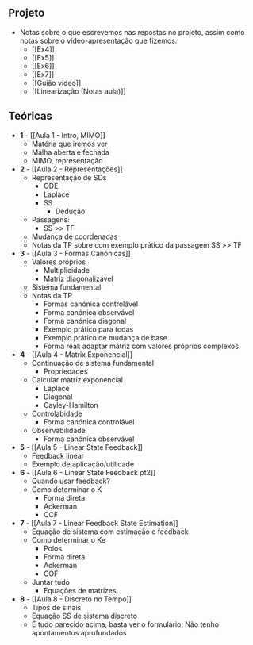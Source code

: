 ## Projeto
- Notas sobre o que escrevemos nas repostas no projeto, assim como notas sobre o vídeo-apresentação que fizemos:
    - [[Ex4]]
    - [[Ex5]]
    - [[Ex6]]
    - [[Ex7]]
    - [[Guião vídeo]]
    - [[Linearização (Notas aula)]]

## Teóricas
- **1** - [[Aula 1 - Intro, MIMO]]
    - Matéria que iremos ver
    - Malha aberta e fechada
    - MIMO, representação
- **2** - [[Aula 2 - Representações]]
    - Representação de SDs
        - ODE
        - Laplace
        - SS
            - Dedução
    - Passagens:
        - SS >> TF
    - Mudança de coordenadas
    - Notas da TP sobre com exemplo prático da passagem SS >> TF
- **3** - [[Aula 3 - Formas Canónicas]]
    - Valores próprios
        - Multiplicidade
        - Matriz diagonalizável
    - Sistema fundamental
    - Notas da TP
        - Formas canónica controlável
        - Forma canónica observável
        - Forma canónica diagonal
        - Exemplo prático para todas
        - Exemplo prático de mudança de base
        - Forma real: adaptar matriz com valores próprios complexos
- **4** - [[Aula 4 - Matrix Exponencial]]
    - Continuação de sistema fundamental
        - Propriedades
    - Calcular matriz exponencial
        - Laplace
        - Diagonal
        - Cayley-Hamilton
    - Controlabidade
        - Forma canónica controlável
    - Observabilidade
        - Forma canónica observável
- **5** - [[Aula 5 - Linear State Feedback]]
    - Feedback linear
    - Exemplo de aplicação/utilidade
- **6** - [[Aula 6 - Linear State Feedback pt2]]
    - Quando usar feedback?
    - Como determinar o K
        - Forma direta
        - Ackerman
        - CCF
- **7** - [[Aula 7 - Linear Feedback State Estimation]]
    - Equação de sistema com estimação e feedback
    - Como determinar o Ke
        - Polos
        - Forma direta
        - Ackerman
        - COF
    - Juntar tudo
        - Equações de matrizes
- **8** - [[Aula 8 - Discreto no Tempo]]
    - Tipos de sinais
    - Equação SS de sistema discreto
    - É tudo parecido acima, basta ver o formulário. Não tenho apontamentos aprofundados
